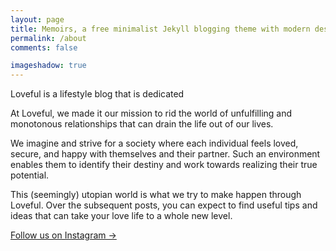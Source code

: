 ```yaml
---
layout: page
title: Memoirs, a free minimalist Jekyll blogging theme with modern design 
permalink: /about
comments: false

imageshadow: true
---
```


Loveful is a lifestyle blog that is dedicated 

At Loveful, we made it our mission to rid the world of unfulfilling and monotonous relationships that can drain the life out of our lives. 

We imagine and strive for a society where each individual feels loved, secure, and happy with themselves and their partner. Such an environment enables them to identify their destiny and work towards realizing their true potential. 

This (seemingly) utopian world is what we try to make happen through Loveful. Over the subsequent posts, you can expect to find useful tips and ideas that can take your love life to a whole new level.

<a target="_blank" href="https://instagram.com/loveful.in" class="btn btn-dark"> Follow us on Instagram &rarr;</a>

